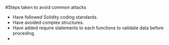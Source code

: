 #Steps taken to avoid common attacks

* Have followed Solidity coding standards.
* Have avoided complex structures.
* Have added require statements to each functions to validate data before proceding.
* 
